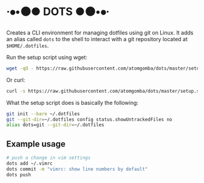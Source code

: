 # ·⦁•⚫● DOTS ●⚫•⦁·

Creates a CLI environment for managing dotfiles using git on Linux. It adds an alias called `dots` to the shell to interact with a git repository located at `$HOME/.dotfiles`.

Run the setup script using wget:

```sh
wget -qO - https://raw.githubusercontent.com/atomgomba/dots/master/setup.sh | sh
```

Or curl:

```sh
curl -s https://raw.githubusercontent.com/atomgomba/dots/master/setup.sh | sh
```

What the setup script does is basically the following:

```sh
git init --bare ~/.dotfiles
git --git-dir=~/.dotfiles config status.showUntrackedFiles no
alias dots=git --git-dir=~/.dotfiles
```

## Example usage

```sh
# push a change in vim settings
dots add ~/.vimrc
dots commit -m "vimrc: show line numbers by default"
dots push
```

